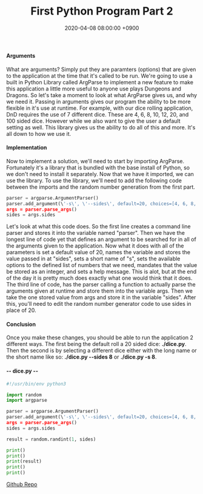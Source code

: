 ﻿---
title: First Python Program Part 2
date: 2020-04-08 08:00:00 +0900
categories: [ python ]
tags: [  ]
---

#### Arguments
What are arguments?  Simply put they are paramters (options) that are given to the application at the time that it\'s called to be run.  We\'re going to use a built in Python Library called ArgParse to implement a new feature to make this application a little more useful to anyone use plays Dungeons and Dragons.  So let\'s take a moment to look at what ArgParse gives us, and why we need it.  Passing in arguments gives our program the ability to be more flexible in it\'s use at runtime.  For example, with our dice rolling application, DnD requires the use of 7 different dice.  These are 4, 6, 8, 10, 12, 20, and 100 sided dice.  However while we also want to give the user a default setting as well.  This library gives us the ability to do all of this and more.  It\'s all down to how we use it.

#### Implementation
Now to implement a solution, we\'ll need to start by importing ArgParse.  Fortunately it\'s a library that is bundled with the base install of Python, so we don\'t need to install it separately.  Now that we have it imported, we can use the library.  To use the library, we\'ll need to add the following code between the imports and the random number generation from the first part.

```python
parser = argparse.ArgumentParser()
parser.add_argument(\'-s\', \'--sides\', default=20, choices=[4, 6, 8, 10, 12, 20, 100], type=int, help="Number of sides on the dice to be rolled")
args = parser.parse_args()
sides = args.sides
```

Let\'s look at what this code does.  So the first line creates a command line parser and stores it into the variable named "parser".  Then we have the longest line of code yet that defines an argument to be searched for in all of the arguments given to the application.  Now what it does with all of the parameters is set a default value of 20, names the variable and stores the value passed in at "sides", sets a short name of "s", sets the available options to the defined list of numbers that we need, mandates that the value be stored as an integer, and sets a help message.  This is alot, but at the end of the day it is pretty much does exactly what one would think that it does.  The third line of code, has the parser calling a function to actually parse the arguments given at runtime and store them into the variable args.  Then we take the one stored value from args and store it in the variable "sides".  After this, you\'ll need to edit the random number generator code to use sides in place of 20.

#### Conclusion
Once you make these changes, you should be able to run the application 2 different ways.  The first being the default roll a 20 sided dice: **./dice.py**.  Then the second is by selecting a different dice either with the long name or the short name like so: **./dice.py --sides 8** or **./dice.py -s 8**.

#### -- dice.py --
```python
#!/usr/bin/env python3

import random
import argparse

parser = argparse.ArgumentParser()
parser.add_argument(\'-s\', \'--sides\', default=20, choices=[4, 6, 8, 10, 12, 20, 100], type=int, help="Number of sides on the dice to be rolled")
args = parser.parse_args()
sides = args.sides

result = random.randint(1, sides)

print()
print()
print(result)
print()
print()
```
        
        
[Github Repo](https://github.com/besmith43/Py_FirstProgramPt2)



